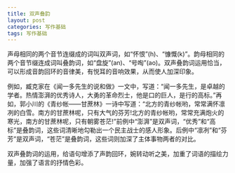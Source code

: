 ```yaml
---
title: 双声叠韵
layout: post
categories: 写作基础
tags: 写作基础
---
```


声母相同的两个音节连缀成的词叫双声词，如“怀恨”(h)、“慷慨(k)”。韵母相同的两个音节缀连成词叫叠韵词，如“盘旋”(an)、“号啕”(ao)。双声叠韵词运用恰当，可以形成音韵回环的音律美，有悦耳的音响效果，从而使人加深印象。

例如，臧克家在《闻一多先生的说和做》一文中，写道：“闻一多先生，是卓越的学者。热情澎湃的优秀诗人，大勇的革命烈士，他是口的巨人，是行的高标。”再如，郭小川的《青纱帐——甘蔗林》一诗中写道：“北方的青纱帐哟，常常满怀凛冽的白雪。南方的甘蔗林呢，只有大气的芬芳!北方的青纱帐哟，常常充满炮火的寒光，南方的甘蔗林呢，只有朝雾苍茫!”前例中“澎湃”是双声词，“优秀”和“高标”是叠韵词，这些词清晰地勾勒出一个民主战士的感人形象。后例中“凛冽”和“芬芳”是双声词，“苍茫”是叠韵词，这些词则加深了主体事物两者的对比。

双声叠韵词的运用，给语句增添了声韵回环，婉转动听之美，加重了词语的描绘力量，加强了语言的抒情色彩。 